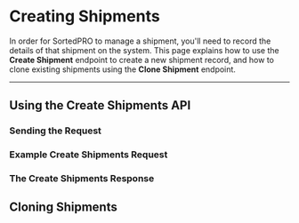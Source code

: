 # Creating Shipments

In order for SortedPRO to manage a shipment, you'll need to record the details of that shipment on the system. This page explains how to use the **Create Shipment** endpoint to create a new shipment record, and how to clone existing shipments using the **Clone Shipment** endpoint.

---

## Using the Create Shipments API



### Sending the Request



### Example Create Shipments Request



### The Create Shipments Response



## Cloning Shipments

